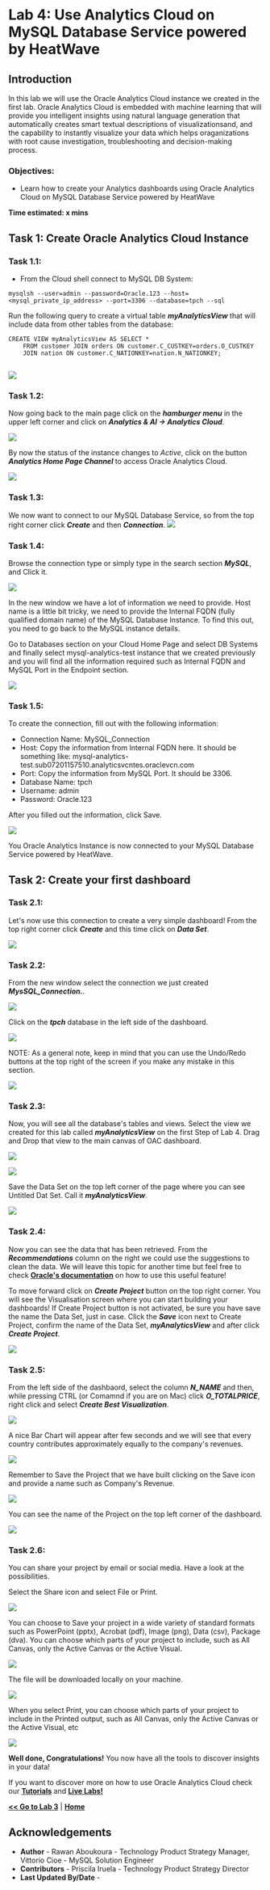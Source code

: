 # Lab 4: Use Analytics Cloud on MySQL Database Service powered by HeatWave

## Introduction

In this lab we will use the Oracle Analytics Cloud instance we created in the first lab. Oracle Analytics Cloud is embedded with machine learning that will provide you intelligent insights using natural language generation that automatically creates smart textual descriptions of visualizationsand, and the capability to instantly visualize your data which helps oraganizations with root cause investigation, troubleshooting and decision-making process.

### Objectives:
- Learn how to create your Analytics dashboards using Oracle Analytics Cloud on MySQL Database Service powered by HeatWave

**Time estimated: x mins**

## Task 1: Create Oracle Analytics Cloud Instance 

### **Task 1.1:**

- From the Cloud shell connect to MySQL DB System:
  
```
mysqlsh --user=admin --password=Oracle.123 --host=<mysql_private_ip_address> --port=3306 --database=tpch --sql
```

Run the following query to create a virtual table _**myAnalyticsView**_ that will include data from other tables from the database:

```
CREATE VIEW myAnalyticsView AS SELECT * 
    FROM customer JOIN orders ON customer.C_CUSTKEY=orders.O_CUSTKEY
    JOIN nation ON customer.C_NATIONKEY=nation.N_NATIONKEY;
    
```
![](./images/HW36_hw.png)

### **Task 1.2:**
Now going back to the main page click on the _**hamburger menu**_ in the upper left corner and click on _**Analytics & AI -> Analytics Cloud**_.

![](./images/Lab%204%20-%20Step1.1.%20OAC%20Pic.png)

By now the status of the instance changes to _Active_, click on the button _**Analytics Home Page Channel**_ to access Oracle Analytics Cloud.

![](./images/five.png)

### **Task 1.3:**
We now want to connect to our MySQL Database Service, so from the top right corner click _**Create**_ and then _**Connection**_.
![](./images/six.png)

### **Task 1.4:**

Browse the connection type or simply type in the search section _**MySQL**_, and Click it.

![](./images/HW36.PNG)

In the new window we have a lot of information we need to provide. Host name is a little bit tricky, we need to provide the Internal FQDN (fully qualified domain name) of the MySQL Database Instance. To find this out, you need to go back to the MySQL instance details.

Go to Databases section on your Cloud Home Page and select DB Systems and finally select mysql-analytics-test instance that we created previously and you will find all the information required such as Internal FQDN and MySQL Port in the Endpoint section.

![](./images/seven1.png)


### **Task 1.5:**

To create the connection, fill out with the following information:

- Connection Name: MySQL_Connection
- Host: Copy the information from Internal FQDN here. It should be something like: mysql-analytics-test.sub07201157510.analyticsvcntes.oraclevcn.com
- Port: Copy the information from MySQL Port. It should be 3306.
- Database Name: tpch
- Username: admin
- Password: Oracle.123
  
After you filled out the information, click Save.

![](./images/seven.png)


You Oracle Analytics Instance is now connected to your MySQL Database Service powered by HeatWave.


## **Task 2:** Create your first dashboard


### **Task 2.1:**
Let's now use this connection to create a very simple dashboard! From the top right corner click _**Create**_ and this time click on _**Data Set**_.

![](./images/nine.png)

### **Task 2.2:**
From the new window select the connection we just created _**MysSQL_Connection.**_.

![](./images/Lab%204%20-%20Step2.2.%20MySQL_Connection%20Pic.png)

Click on the _**tpch**_ database in the left side of the dashboard.

![](./images/Lab%204%20-%20Step2.2.%20tpch%20Data%20Set%20Pic.png)


NOTE: As a general note, keep in mind that you can use the Undo/Redo buttons at the top right of the screen if you make any mistake in this section.

![](./images/OAC%20Undo-Redo.png)

### **Task 2.3:**

Now, you will see all the database's tables and views. Select the view we created for this lab called  _**myAnalyticsView**_ on the first Step of Lab 4. Drag and Drop that view to the main canvas of OAC dashboard.

![](./images/Lab%204%20-%20Step2.2.%20tpch%20myAnalyticsView%20Pic.png)

![](./images/Lab%204%20-%20Step2.3.%20myAnalyticsView%20Fileds%20Pic.png)

Save the Data Set on the top left corner of the page where you can see Untitled Dat Set. Call it _**myAnalyticsView**_.

![](./images/Lab%204%20-%20Step2.3.%20myAnalyticsView%20Save%20Data%20Set%20Pic.png)

### **Task 2.4:**
Now you can see the data that has been retrieved. From the _**Recommendations**_ column on the right we could use the suggestions to clean the data. We will leave this topic for another time but feel free to check **[Oracle's documentation](https://docs.oracle.com/en/cloud/paas/analytics-cloud/acubi/data-enrichment-and-transformation-oracle-analytics.html)** on how to use this useful feature!

To move forward click on _**Create Project**_  button on the top right corner. You will see the Visualisation screen where you can start building your dashboards! 
If Create Project button is not activated, be sure you have save the name the Data Set, just in case. Click the _**Save**_ icon next to Create Project, confirm the name of the Data Set, _**myAnalyticsView**_ and after click _**Create Project**_.

![](./images/Lab%204%20-%20Step2.3.%20myAnalyticsView%20Create%20Project%20Pic.png)

### **Task 2.5:** 

From the left side of the dashbaord, select the column _**N_NAME**_ and then, while pressing CTRL (or Comamnd if you are on Mac) click _**O_TOTALPRICE**_, right click and select _**Create Best Visualization**_.

![](./images/sixteen.png)

A nice Bar Chart will appear after few seconds and we will see that every country contributes approximately equally to the company's revenues.

![](./images/Lab%204%20-%20Step2.6.%20Company's%20Revenue%20Dashboard%20Pic.png)

Remember to Save the Project that we have built clicking on the Save icon and provide a name such as Company's Revenue.

![](./images/Lab%204%20-%20Step2.6.%20Company's%20Revenue%20Dashboard%20Save%20Pic.png)

You can see the name of the Project on the top left corner of the dashboard.

![](./images/Lab%204%20-%20Step2.6.%20Final%20Dashboard%20Pic.png)

### **Task 2.6:**

You can share your project by email or social media. Have a look at the possibilities.

Select the Share icon and select File or Print.

![](./images/share1.png)

You can choose to Save your project in a wide variety of standard formats such as PowerPoint (pptx), Acrobat (pdf), Image (png), Data (csv), Package (dva).  You can choose which parts of your project to include, such as All Canvas, only the Active Canvas or the Active Visual.

![](./images/share2.png)

The file will be downloaded locally on your machine.

![](./images/share3.png)

When you select Print, you can choose which parts of your project to include in the Printed output, such as All Canvas, only the Active Canvas or the Active Visual, etc

![](./images/share4.png)



**Well done, Congratulations!** You now have all the tools to discover insights in your data!

If you want to discover more on how to use Oracle Analytics Cloud check our **[Tutorials](https://docs.oracle.com/en/cloud/paas/analytics-cloud/tutorials.html)** and **[Live Labs!](https://apexapps.oracle.com/pls/apex/dbpm/r/livelabs/livelabs-workshop-cards?p100_focus_area=28&me=117&clear=100&session=107258786260970)**



**[<< Go to Lab 3](/heatwave/heatwave.md)** | **[Home](../intro.md)** 


 ## Acknowledgements
- **Author** - Rawan Aboukoura - Technology Product Strategy Manager, Vittorio Cioe - MySQL Solution Engineer
- **Contributors** - Priscila Iruela - Technology Product Strategy Director 
- **Last Updated By/Date** -